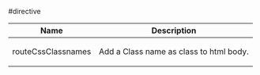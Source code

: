 
#directive

| Name | Description |
| :--: | :--: |
| routeCssClassnames | <p>Add a Class name as class to html body.</p>  |

